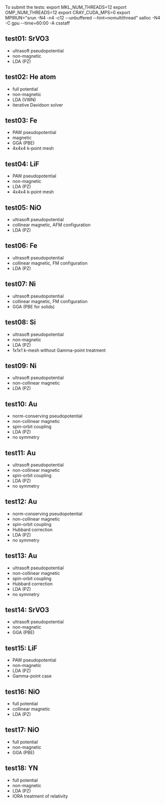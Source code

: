 
To submit the tests:
export MKL_NUM_THREADS=12
export OMP_NUM_THREADS=12
export CRAY_CUDA_MPS=0
export MPIRUN="srun -N4 -n4 -c12 --unbuffered --hint=nomultithread"
salloc -N4 -C gpu --time=60:00 -A csstaff



## test01: SrVO3
- ultrasoft pseudopotential
- non-magnetic
- LDA (PZ)

## test02: He atom
- full potential
- non-magnetic
- LDA (VWN)
- iterative Davidson solver

## test03: Fe
- PAW pseudopotential
- magnetic
- GGA (PBE)
- 4x4x4 k-point mesh

## test04: LiF
- PAW pseudopotential
- non-magnetic
- LDA (PZ)
- 4x4x4 k-point mesh

## test05: NiO
- ultrasoft pseudopotential
- collinear magnetic, AFM configuration
- LDA (PZ)

## test06: Fe
- ultrasoft pseudopotential
- collinear magnetic, FM configuration
- LDA (PZ)

## test07: Ni
- ultrasoft pseudopotential
- collinear magnetic, FM configuration
- GGA (PBE for solids)

## test08: Si
- ultrasoft pseudopotential
- non-magnetic
- LDA (PZ)
- 1x1x1 k-mesh without Gamma-point treatment

## test09: Ni
- ultrasoft pseudopotential
- non-collinear magnetic
- LDA (PZ)

## test10: Au
- norm-conserving pseudopotential
- non-collinear magnetic
- spin-orbit coupling
- LDA (PZ)
- no symmetry

## test11: Au
- ultrasoft pseudopotential
- non-collinear magnetic
- spin-orbit coupling
- LDA (PZ)
- no symmetry

## test12: Au
- norm-conserving pseudopotential
- non-collinear magnetic
- spin-orbit coupling
- Hubbard correction
- LDA (PZ)
- no symmetry

## test13: Au
- ultrasoft pseudopotential
- non-collinear magnetic
- spin-orbit coupling
- Hubbard correction
- LDA (PZ)
- no symmetry

## test14: SrVO3
- ultrasoft pseudopotential
- non-magnetic
- GGA (PBE)

## test15: LiF
- PAW pseudopotential
- non-magnetic
- LDA (PZ)
- Gamma-point case

## test16: NiO
- full potential
- collinear magnetic
- LDA (PZ)

## test17: NiO
- full potential
- non-magnetic
- GGA (PBE)

## test18: YN
- full potential
- non-magnetic
- LDA (PZ)
- IORA treatment of relativity

